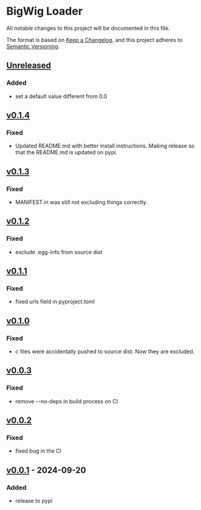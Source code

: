 # BigWig Loader

All notable changes to this project will be documented in this file.

The format is based on [Keep a Changelog](https://keepachangelog.com/en/1.0.0/),
and this project adheres to [Semantic Versioning](https://semver.org/spec/v2.0.0.html).


## [Unreleased]
### Added
- set a default value different from 0.0

## [v0.1.4]
### Fixed
- Updated README.md with better install instructions. Making release so
  that the README.md is updated on pypi.

## [v0.1.3]
### Fixed
- MANIFEST.in was still not excluding things correctly.

## [v0.1.2]
### Fixed
- exclude .egg-info from source dist

## [v0.1.1]
### Fixed
- fixed urls field in pyproject.toml

## [v0.1.0]
### Fixed
- c files were accidentally pushed to source dist. Now
  they are excluded.

## [v0.0.3]
### Fixed
- remove --no-deps in build process on CI

## [v0.0.2]
### Fixed
- fixed bug in the CI

## [v0.0.1] - 2024-09-20
### Added
- release to pypi

[Unreleased]: https://github.com/pfizer-opensource/bigwig-loader/compare/v0.1.4...HEAD
[v0.1.4]: https://github.com/pfizer-opensource/bigwig-loader/compare/v0.1.3...v0.1.4
[v0.1.3]: https://github.com/pfizer-opensource/bigwig-loader/compare/v0.1.2...v0.1.3
[v0.1.2]: https://github.com/pfizer-opensource/bigwig-loader/compare/v0.1.1...v0.1.2
[v0.1.1]: https://github.com/pfizer-opensource/bigwig-loader/compare/v0.1.0...v0.1.1
[v0.1.0]: https://github.com/pfizer-opensource/bigwig-loader/compare/v0.0.3...v0.1.0
[v0.0.3]: https://github.com/pfizer-opensource/bigwig-loader/compare/v0.0.2...v0.0.3
[v0.0.2]: https://github.com/pfizer-opensource/bigwig-loader/compare/v0.0.1...v0.0.2
[v0.0.1]: https://github.com/pfizer-opensource/bigwig-loader/tree/v0.0.1

